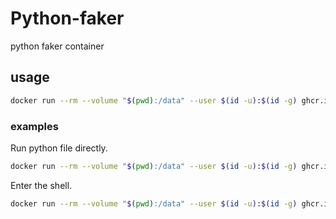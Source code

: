 # Python-faker

python faker container

## usage

```bash
docker run --rm --volume "$(pwd):/data" --user $(id -u):$(id -g) ghcr.io/ncukondo/python-process-sheets [commands]
```


### examples
Run python file directly.
```bash
docker run --rm --volume "$(pwd):/data" --user $(id -u):$(id -g) ghcr.io/ncukondo/python-process-sheets python app.py
```

Enter the shell.
```bash
docker run --rm --volume "$(pwd):/data" --user $(id -u):$(id -g) ghcr.io/ncukondo/python-process-sheets bash
```
